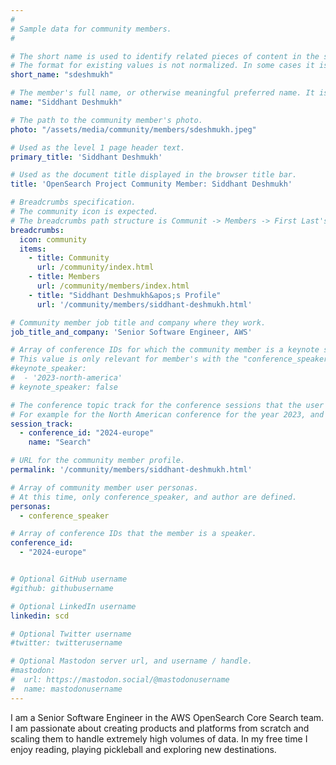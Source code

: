 ```yaml
---
#
# Sample data for community members.
#

# The short name is used to identify related pieces of content in the site. For example it is used in the "authors" array of blog posts, and it is used in the "presenters" array for OpenSearch Conference sessions to identify who is speaking.
# The format for existing values is not normalized. In some cases it is "first-initial-of-first-name" + "last-name", or matching a GitHub username, or something all together random. What is important is that it is unique within the system.
short_name: "sdeshmukh"

# The member's full name, or otherwise meaningful preferred name. It is used in the templates for presenting content authors as well as the name of conference speakers.
name: "Siddhant Deshmukh"

# The path to the community member's photo.
photo: "/assets/media/community/members/sdeshmukh.jpeg"

# Used as the level 1 page header text.
primary_title: 'Siddhant Deshmukh'

# Used as the document title displayed in the browser title bar.
title: 'OpenSearch Project Community Member: Siddhant Deshmukh'

# Breadcrumbs specification.
# The community icon is expected.
# The breadcrumbs path structure is Communit -> Members -> First Last's Profile.
breadcrumbs:
  icon: community
  items:
    - title: Community
      url: /community/index.html
    - title: Members
      url: /community/members/index.html
    - title: "Siddhant Deshmukh&apos;s Profile"
      url: '/community/members/siddhant-deshmukh.html'

# Community member job title and company where they work.
job_title_and_company: 'Senior Software Engineer, AWS'

# Array of conference IDs for which the community member is a keynote speaker, if any, or boolean false otherwise.
# This value is only relevant for member's with the "conference_speaker" user persona.
#keynote_speaker:
#  - '2023-north-america'
# keynote_speaker: false

# The conference topic track for the conference sessions that the user is a speaker. These are shaped as an array of value pairs mapping conference ID and name. 
# For example for the North American conference for the year 2023, and the "Community" track:
session_track: 
  - conference_id: "2024-europe"
    name: "Search"

# URL for the community member profile.
permalink: '/community/members/siddhant-deshmukh.html'

# Array of community member user personas.
# At this time, only conference_speaker, and author are defined.
personas:
  - conference_speaker

# Array of conference IDs that the member is a speaker.
conference_id:
  - "2024-europe"


# Optional GitHub username
#github: githubusername

# Optional LinkedIn username
linkedin: scd

# Optional Twitter username
#twitter: twitterusername

# Optional Mastodon server url, and username / handle.
#mastodon:
#  url: https://mastodon.social/@mastodonusername
#  name: mastodonusername
---
```


I am a Senior Software Engineer in the AWS OpenSearch Core Search team. I am passionate about creating products and platforms from scratch and scaling them to handle extremely high volumes of data. In my free time I enjoy reading, playing pickleball and exploring new destinations.